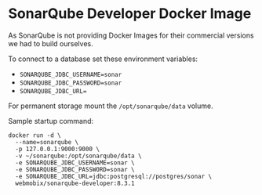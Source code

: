 # SonarQube Developer Docker Image

As SonarQube is not providing Docker Images for their commercial versions we had to build ourselves.

To connect to a database set these environment variables:

- `SONARQUBE_JDBC_USERNAME=sonar`
- `SONARQUBE_JDBC_PASSWORD=sonar`
- `SONARQUBE_JDBC_URL=`

For permanent storage mount the `/opt/sonarqube/data` volume.

Sample startup command:

```shell
docker run -d \
  --name=sonarqube \
  -p 127.0.0.1:9000:9000 \
  -v ~/sonarqube:/opt/sonarqube/data \
  -e SONARQUBE_JDBC_USERNAME=sonar \
  -e SONARQUBE_JDBC_PASSWORD=sonar \
  -e SONARQUBE_JDBC_URL=jdbc:postgresql://postgres/sonar \
  webmobix/sonarqube-developer:8.3.1
```
